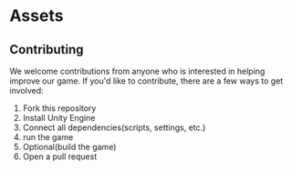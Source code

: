 # Assets

## Contributing

We welcome contributions from anyone who is interested in helping improve our game. If you'd like to contribute, there are a few ways to get involved:
1. Fork this repository
2. Install Unity Engine
3. Connect all dependencies(scripts, settings, etc.)
4. run the game
5. Optional(build the game)
6. Open a pull request
